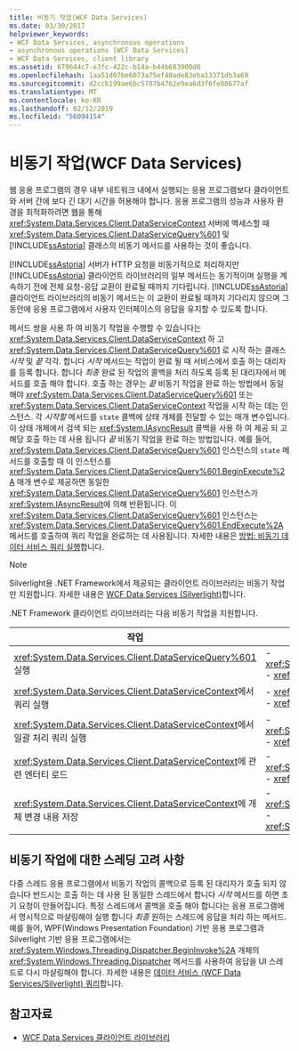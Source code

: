 ```yaml
---
title: 비동기 작업(WCF Data Services)
ms.date: 03/30/2017
helpviewer_keywords:
- WCF Data Services, asynchronous operations
- asynchronous operations [WCF Data Services]
- WCF Data Services, client library
ms.assetid: 679644c7-e3fc-422c-b14a-b44b683900d0
ms.openlocfilehash: 1aa51d07be6073a75ef40ade83eba13371db3a69
ms.sourcegitcommit: d2ccb199ae6bc5787b4762e9ea6d3f6fe88677af
ms.translationtype: MT
ms.contentlocale: ko-KR
ms.lasthandoff: 02/12/2019
ms.locfileid: "56094154"
---
```

# <a name="asynchronous-operations-wcf-data-services"></a>비동기 작업(WCF Data Services)
웹 응용 프로그램의 경우 내부 네트워크 내에서 실행되는 응용 프로그램보다 클라이언트와 서버 간에 보다 긴 대기 시간을 허용해야 합니다. 응용 프로그램의 성능과 사용자 환경을 최적화하려면 웹을 통해 <xref:System.Data.Services.Client.DataServiceContext> 서버에 액세스할 때 <xref:System.Data.Services.Client.DataServiceQuery%601> 및 [!INCLUDE[ssAstoria](../../../../includes/ssastoria-md.md)] 클래스의 비동기 메서드를 사용하는 것이 좋습니다.  
  
 [!INCLUDE[ssAstoria](../../../../includes/ssastoria-md.md)] 서버가 HTTP 요청을 비동기적으로 처리하지만 [!INCLUDE[ssAstoria](../../../../includes/ssastoria-md.md)] 클라이언트 라이브러리의 일부 메서드는 동기적이며 실행을 계속하기 전에 전체 요청-응답 교환이 완료될 때까지 기다립니다. 
  [!INCLUDE[ssAstoria](../../../../includes/ssastoria-md.md)] 클라이언트 라이브러리의 비동기 메서드는 이 교환이 완료될 때까지 기다리지 않으며 그 동안에 응용 프로그램에서 사용자 인터페이스의 응답을 유지할 수 있도록 합니다.  
  
 메서드 쌍을 사용 하 여 비동기 작업을 수행할 수 있습니다는 <xref:System.Data.Services.Client.DataServiceContext> 하 고 <xref:System.Data.Services.Client.DataServiceQuery%601> 로 시작 하는 클래스 *시작* 및 *끝* 각각. 합니다 *시작* 메서드는 작업이 완료 될 때 서비스에서 호출 하는 대리자를 등록 합니다. 합니다 *최종* 완료 된 작업의 콜백을 처리 하도록 등록 된 대리자에서 메서드를 호출 해야 합니다. 호출 하는 경우는 *끝* 비동기 작업을 완료 하는 방법에서 동일 해야 <xref:System.Data.Services.Client.DataServiceQuery%601> 또는 <xref:System.Data.Services.Client.DataServiceContext> 작업을 시작 하는 데는 인스턴스. 각 *시작할* 메서드를 `state` 콜백에 상태 개체를 전달할 수 있는 매개 변수입니다. 이 상태 개체에서 검색 되는 <xref:System.IAsyncResult> 콜백을 사용 하 여 제공 되 고 해당 호출 하는 데 사용 됩니다 *끝* 비동기 작업을 완료 하는 방법입니다. 예를 들어, <xref:System.Data.Services.Client.DataServiceQuery%601> 인스턴스의 `state` 메서드를 호출할 때 이 인스턴스를 <xref:System.Data.Services.Client.DataServiceQuery%601.BeginExecute%2A> 매개 변수로 제공하면 동일한 <xref:System.Data.Services.Client.DataServiceQuery%601> 인스턴스가 <xref:System.IAsyncResult>에 의해 반환됩니다. 이 <xref:System.Data.Services.Client.DataServiceQuery%601> 인스턴스는 <xref:System.Data.Services.Client.DataServiceQuery%601.EndExecute%2A> 메서드를 호출하여 쿼리 작업을 완료하는 데 사용됩니다. 자세한 내용은 [방법: 비동기 데이터 서비스 쿼리 실행](../../../../docs/framework/data/wcf/how-to-execute-asynchronous-data-service-queries-wcf-data-services.md)합니다.  
  
> [!NOTE]
>  Silverlight용 .NET Framework에서 제공되는 클라이언트 라이브러리는 비동기 작업만 지원합니다. 자세한 내용은 [WCF Data Services (Silverlight)](https://go.microsoft.com/fwlink/?LinkID=143149)합니다.  
  
 .NET Framework 클라이언트 라이브러리는 다음 비동기 작업을 지원합니다.  
  
|작업|메서드|  
|---------------|-------------|  
|<xref:System.Data.Services.Client.DataServiceQuery%601> 실행|-   <xref:System.Data.Services.Client.DataServiceQuery%601.BeginExecute%2A><br />-   <xref:System.Data.Services.Client.DataServiceQuery%601.EndExecute%2A>|  
|<xref:System.Data.Services.Client.DataServiceContext>에서 쿼리 실행|-   <xref:System.Data.Services.Client.DataServiceContext.BeginExecute%2A><br />-   <xref:System.Data.Services.Client.DataServiceContext.EndExecute%2A>|  
|<xref:System.Data.Services.Client.DataServiceContext>에서 일괄 처리 쿼리 실행|-   <xref:System.Data.Services.Client.DataServiceContext.BeginExecuteBatch%2A><br />-   <xref:System.Data.Services.Client.DataServiceContext.EndExecuteBatch%2A>|  
|<xref:System.Data.Services.Client.DataServiceContext>에 관련 엔터티 로드|-   <xref:System.Data.Services.Client.DataServiceContext.BeginLoadProperty%2A><br />-   <xref:System.Data.Services.Client.DataServiceContext.EndLoadProperty%2A>|  
|<xref:System.Data.Services.Client.DataServiceContext>에 개체 변경 내용 저장|-   <xref:System.Data.Services.Client.DataServiceContext.BeginSaveChanges%2A><br />-   <xref:System.Data.Services.Client.DataServiceContext.EndSaveChanges%2A>|  
  
## <a name="threading-considerations-for-asynchronous-operations"></a>비동기 작업에 대한 스레딩 고려 사항  
 다중 스레드 응용 프로그램에서 비동기 작업의 콜백으로 등록 된 대리자가 호출 되지 않습니다 반드시는 호출 하는 데 사용 된 동일한 스레드에서 합니다 *시작* 메서드를 하면 초기 요청이 만들어집니다. 특정 스레드에서 콜백을 호출 해야 합니다는 응용 프로그램에서 명시적으로 마샬링해야 실행 합니다 *최종* 원하는 스레드에 응답을 처리 하는 메서드. 예를 들어, WPF(Windows Presentation Foundation) 기반 응용 프로그램과 Silverlight 기반 응용 프로그램에서는 <xref:System.Windows.Threading.Dispatcher.BeginInvoke%2A> 개체의 <xref:System.Windows.Threading.Dispatcher> 메서드를 사용하여 응답을 UI 스레드로 다시 마샬링해야 합니다. 자세한 내용은 [데이터 서비스 (WCF Data Services/Silverlight) 쿼리](https://docs.microsoft.com/previous-versions/windows/silverlight/dotnet-windows-silverlight/cc903932(v=vs.95))합니다.  
  
## <a name="see-also"></a>참고자료
- [WCF Data Services 클라이언트 라이브러리](../../../../docs/framework/data/wcf/wcf-data-services-client-library.md)
